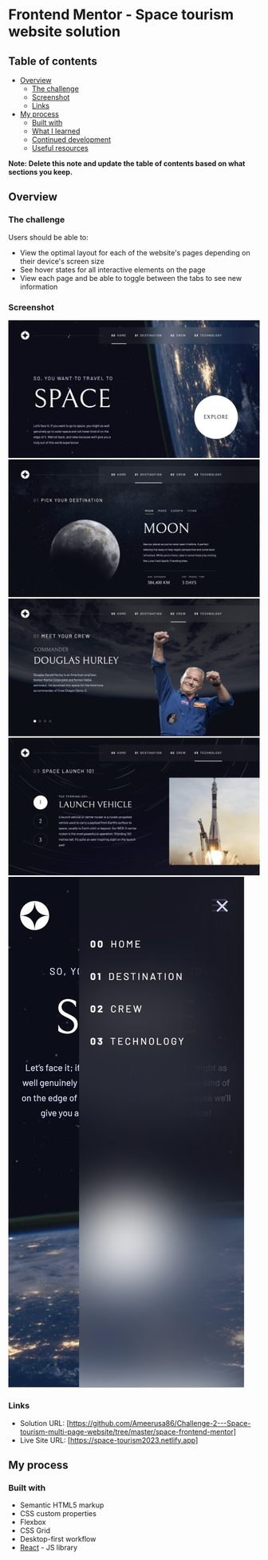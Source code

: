 # Frontend Mentor - Space tourism website solution

## Table of contents

- [Overview](#overview)
  - [The challenge](#the-challenge)
  - [Screenshot](#screenshot)
  - [Links](#links)
- [My process](#my-process)
  - [Built with](#built-with)
  - [What I learned](#what-i-learned)
  - [Continued development](#continued-development)
  - [Useful resources](#useful-resources)

**Note: Delete this note and update the table of contents based on what sections you keep.**

## Overview

### The challenge

Users should be able to:

- View the optimal layout for each of the website's pages depending on their device's screen size
- See hover states for all interactive elements on the page
- View each page and be able to toggle between the tabs to see new information

### Screenshot

![](./screenshot-1.jpeg)
![](./screenshot-2.jpeg)
![](./screenshot-3.jpeg)
![](./screenshot-4.jpeg)
![](./screenshot-5.jpeg)

### Links

- Solution URL: [https://github.com/Ameerusa86/Challenge-2---Space-tourism-multi-page-website/tree/master/space-frontend-mentor]
- Live Site URL: [https://space-tourism2023.netlify.app]

## My process

### Built with

- Semantic HTML5 markup
- CSS custom properties
- Flexbox
- CSS Grid
- Desktop-first workflow
- [React](https://reactjs.org/) - JS library
